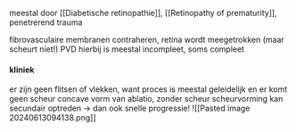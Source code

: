 meestal door [[Diabetische retinopathie]], [[Retinopathy of prematurity]], penetrerend trauma

fibrovasculaire membranen contraheren, retina wordt meegetrokken (maar scheurt niet!)
PVD hierbij is meestal incompleet, soms compleet

#### kliniek
er zijn geen flitsen of vlekken, want proces is meestal geleidelijk en er komt geen scheur
concave vorm van ablatio, zonder scheur
scheurvorming kan secundair optreden -> dan ook snelle progressie!
![[Pasted image 20240613094138.png]]
